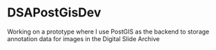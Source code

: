# DSAPostGisDev
Working on a prototype where I use PostGIS as the backend to storage annotation data for images in the Digital Slide Archive

